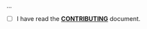 <!--- Provide a general summary of your changes in the Title above -->

...

- [ ] I have read the **[CONTRIBUTING](https://github.com/owenvoke/livepeer-php/blob/main/.github/CONTRIBUTING.md)** document.
